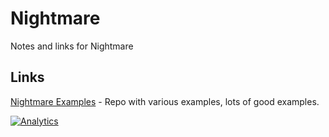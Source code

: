 # Nightmare

Notes and links for Nightmare

## Links
[Nightmare Examples][1] - Repo with various examples, lots of good examples.

[1]: https://github.com/rosshinkley/nightmare-examples

[![Analytics](https://ga-beacon.appspot.com/UA-81349523-4/scraping-headless-js/nightmare/readme)](https://github.com/igrigorik/ga-beacon)
